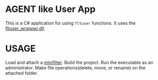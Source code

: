 # AGENT like User App

This is a C# application for using `fltuser` functions.
It uses the [fltuser_wrapper.dll](https://github.com/betulyaman/fltuser_dll).

# USAGE

Load and attach a [minifilter](https://github.com/betulyaman/control-delete-operation).
Build the project.
Run the executable as an administrator.
Make file operations(delete, move, or rename) on the attached folder.
